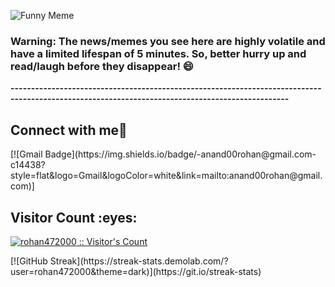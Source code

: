 ![Funny Meme](https://i.redd.it/rwzar19u9rib1.jpg?width=100&height=100)

### Warning: The news/memes you see here are highly volatile and have a limited lifespan of 5 minutes. So, better hurry up and read/laugh before they disappear! 😄
**------------------------------------------------------------------------------------------------------------------------------------------------**
<h2> Connect with me👋 </h2>
[![Gmail Badge](https://img.shields.io/badge/-anand00rohan@gmail.com-c14438?style=flat&logo=Gmail&logoColor=white&link=mailto:anand00rohan@gmail.com)]
<h2>Visitor Count :eyes:</h2>
<p>
    <a href="https://github.com/rohan472000">
        <img src="https://profile-counter.glitch.me/{rohan472000}/count.svg" alt="rohan472000 :: Visitor's Count"/>
    </a>
</p>
[![GitHub Streak](https://streak-stats.demolab.com/?user=rohan472000&theme=dark)](https://git.io/streak-stats)
